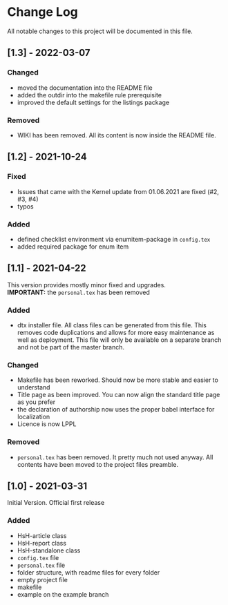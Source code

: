# Change Log
All notable changes to this project will be documented in this file.


## [1.3] - 2022-03-07

### Changed

- moved the documentation into the README file
- added the outdir into the makefile rule prerequisite
- improved the default settings for the listings package

### Removed

- WIKI has been removed. All its content is now inside the README file.


## [1.2] - 2021-10-24

### Fixed
- Issues that came with the Kernel update from 01.06.2021 are fixed (#2, #3, #4)
- typos

### Added
- defined checklist environment via enumitem-package in `config.tex`
- added required package for enum item


## [1.1] - 2021-04-22

This version provides mostly minor fixed and upgrades.  
**IMPORTANT:** the `personal.tex` has been removed

### Added
 -  dtx installer file. All class files can be generated from this file. This removes code duplications and allows for more easy maintenance as well as
 	deployment. This file will only be available on a separate branch and not be part of the master branch.

### Changed
 - Makefile has been reworked. Should now be more stable and easier to understand
 - Title page as been improved. You can now align the standard title page as you prefer
 - the declaration of authorship now uses the proper babel interface for localization
 - Licence is now LPPL

### Removed
 - `personal.tex` has been removed. It pretty much not used anyway. All contents have been moved to the project files preamble.


## [1.0] - 2021-03-31
Initial Version. Official first release

### Added
 - HsH-article class
 - HsH-report class
 - HsH-standalone class
 - `config.tex` file
 - `personal.tex` file
 - folder structure, with readme files for every folder
 - empty project file
 - makefile
 - example on the example branch
